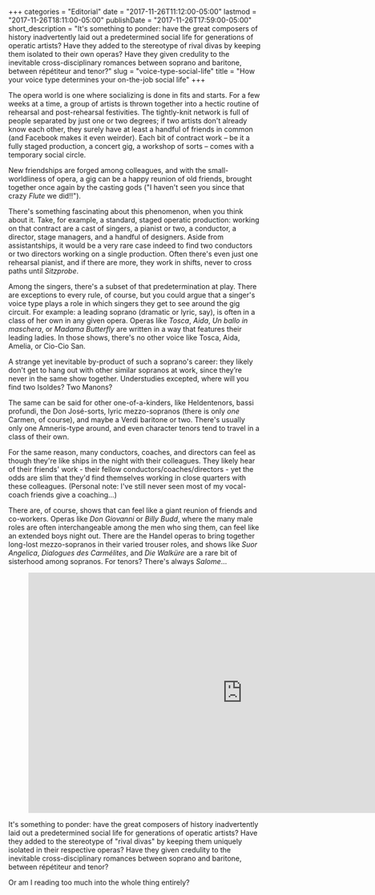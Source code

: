 +++
categories = "Editorial"
date = "2017-11-26T11:12:00-05:00"
lastmod = "2017-11-26T18:11:00-05:00"
publishDate = "2017-11-26T17:59:00-05:00"
short_description = "It&#039;s something to ponder: have the great composers of history inadvertently laid out a predetermined social life for generations of operatic artists? Have they added to the stereotype of rival divas by keeping them isolated to their own operas? Have they given credulity to the inevitable cross-disciplinary romances between soprano and baritone, between répétiteur and tenor?"
slug = "voice-type-social-life"
title = "How your voice type determines your on-the-job social life"
+++

The opera world is one where socializing is done in fits and starts. For a few weeks at a time, a group of artists is thrown together into a hectic routine of rehearsal and post-rehearsal festivities. The tightly-knit network is full of people separated by just one or two degrees; if two artists don't already know each other, they surely have at least a handful of friends in common (and Facebook makes it even weirder). Each bit of contract work – be it a fully staged production, a concert gig, a workshop of sorts – comes with a temporary social circle.

New friendships are forged among colleagues, and with the small-worldliness of opera, a gig can be a happy reunion of old friends, brought together once again by the casting gods ("I haven't seen you since that crazy *Flute* we did!!"). 

There's something fascinating about this phenomenon, when you think about it. Take, for example, a standard, staged operatic production: working on that contract are a cast of singers, a pianist or two, a conductor, a director, stage managers, and a handful of designers. Aside from assistantships, it would be a very rare case indeed to find two conductors or two directors working on a single production. Often there's even just one rehearsal pianist, and if there are more, they work in shifts, never to cross paths until *Sitzprobe*.

Among the singers, there's a subset of that predetermination at play. There are exceptions to every rule, of course, but you could argue that a singer's voice type plays a role in which singers they get to see around the gig circuit. For example: a leading soprano (dramatic or lyric, say), is often in a class of her own in any given opera. Operas like *Tosca*, *Aida*, *Un ballo in maschera*, or *Madama Butterfly* are written in
a way that features their leading ladies. In those shows, there's no other voice like Tosca, Aida, Amelia, or Cio-Cio San.

A strange yet inevitable by-product of such a soprano's career: they likely don't get to hang out with other similar sopranos at work, since they’re never in the same show together. Understudies excepted, where will you find two Isoldes? Two Manons? 

The same can be said for other one-of-a-kinders, like Heldentenors, bassi profundi, the Don José-sorts, lyric mezzo-sopranos (there is only *one* Carmen, of course), and maybe a Verdi baritone or two. There's usually only one Amneris-type around, and even character tenors tend to travel in a class of their own.

For the same reason, many conductors, coaches, and directors can feel as though they're like ships in the night with their colleagues. They likely hear of their friends' work - their fellow conductors/coaches/directors - yet the odds are slim that they'd find themselves working in close quarters with these colleagues. (Personal note: I've still never seen most of my vocal-coach friends give a coaching...)

There are, of course, shows that can feel like a giant reunion of friends and co-workers. Operas like *Don Giovanni* or *Billy Budd*, where the many male roles are often interchangeable among the men who sing them, can feel like an extended boys night out. There are the Handel operas to bring together long-lost mezzo-sopranos in their varied trouser roles, and shows like *Suor Angelica*, *Dialogues des Carmélites*, and *Die Walküre* are a rare bit of sisterhood among sopranos. For tenors? There's always *Salome*...

<figure data-type="video">
<iframe width="854" height="480" src="https://www.youtube.com/embed/OMADKhLL7uA" frameborder="0" gesture="media" allowfullscreen></iframe>
</figure>

It's something to ponder: have the great composers of history inadvertently laid out a predetermined social life for generations of operatic artists? Have they added to the stereotype of "rival divas" by keeping them uniquely isolated in their respective operas? Have they given credulity to the inevitable cross-disciplinary romances between soprano and baritone, between répétiteur and tenor?

Or am I reading too much into the whole thing entirely?
